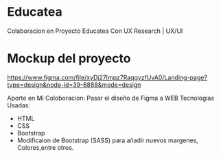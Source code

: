 # Educatea
Colaboracion en Proyecto Educatea Con UX Research | UX/UI
# Mockup del proyecto
https://www.figma.com/file/xyDj27Impz7RaqgyzfUvA0/Landing-page?type=design&node-id=39-6888&mode=design

Aporte en Mi Coloboracion:
Pasar el diseño de Figma a WEB
Tecnologias Usadas:
  - HTML
  - CSS
  - Bootstrap
  - Modificaion de Bootstrap (SASS) para añadir nuevos margenes, Colores,entre otros.  


